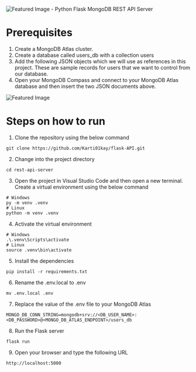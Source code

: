   
![Featured Image - Python Flask MongoDB REST API Server](https://user-images.githubusercontent.com/69466026/229530573-a7762815-af49-4c99-86e1-c46cb20ace00.jpg)
# Prerequisites  
1.  Create a MongoDB Atlas cluster.
2.  Create a database called users_db with a collection users  
3.  Add the following JSON objects which we will use as references in this project. These are sample records for users that we want to control from our database.
4.  Open your MongoDB Compass and connect to your MongoDB Atlas database and then insert the two JSON documents above.
   
![Featured Image](https://res.cloudinary.com/dkddubkcn/image/upload/v1720115724/Screenshot_271_duwfw4.png)
  
# Steps on how to run  
1)  Clone the repository using the below command  
```
git clone https://github.com/Karti01kay/flask-API.git
```  
2) Change into the project directory
```
cd rest-api-server
```
3) Open the project in Visual Studio Code and then open a new terminal. Create a virtual environment using the below command
```
# Windows
py -m venv .venv
# Linux
python -m venv .venv
```
4) Activate the virtual environment
```
# Windows
.\.venv\Scripts\activate
# Linux
source .venv\bin\activate
```
5) Install the dependencies
```
pip install -r requirements.txt
```  
6) Rename the .env.local to .env
```
mv .env.local .env
```  
7) Replace the value of the .env file to your MongoDB Atlas  
```
MONGO_DB_CONN_STRING=mongodb+srv://<DB_USER_NAME>:<DB_PASSWORD>@<MONGO_DB_ATLAS_ENDPOINT>/users_db
```
8) Run the Flask server
```
flask run
```
9) Open your browser and type the following URL
```
http://localhost:5000
```
